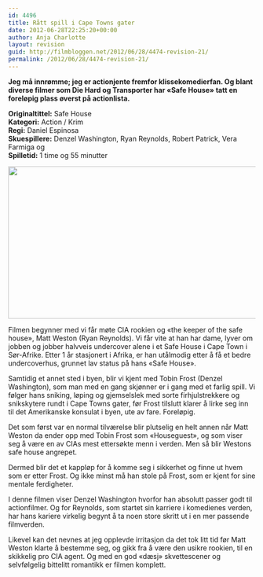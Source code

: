 ```yaml
---
id: 4496
title: Rått spill i Cape Towns gater
date: 2012-06-28T22:25:20+00:00
author: Anja Charlotte
layout: revision
guid: http://filmbloggen.net/2012/06/28/4474-revision-21/
permalink: /2012/06/28/4474-revision-21/
---
```

**Jeg må innrømme; jeg er actionjente fremfor klissekomedierfan. Og blant diverse filmer som Die Hard og Transporter har &laquo;Safe House&raquo; tatt en foreløpig plass øverst på actionlista.**

**Originaltittel:** Safe House  
**Kategori:** Action / Krim  
**Regi:** Daniel Espinosa  
**Skuespillere:** Denzel Washington, Ryan Reynolds, Robert Patrick, Vera Farmiga og  
**Spilletid:** 1 time og 55 minutter

<a href="http://filmbloggen.net/?attachment_id=4489" rel="attachment wp-att-4489"><img class="alignnone size-large wp-image-4489" src="http://filmbloggen.net/wp-content/uploads//2012/06/reynolds-620x310.jpg" alt="" width="620" height="310" /></a>

Filmen begynner med vi får møte CIA rookien og &laquo;the keeper of the safe house&raquo;, Matt Weston (Ryan Reynolds). Vi får vite at han har dame, lyver om jobben og jobber halvveis undercover alene i et Safe House i Cape Town i Sør-Afrike. Etter 1 år stasjonert i Afrika, er han utålmodig etter å få et bedre undercoverhus, grunnet lav status på hans &laquo;Safe House&raquo;.

Samtidig et annet sted i byen, blir vi kjent med Tobin Frost (Denzel Washington), som man med en gang skjønner er i gang med et farlig spill. Vi følger hans sniking, løping og gjemselslek med sorte firhjulstrekkere og snikskytere rundt i Cape Towns gater, før Frost tilslutt klarer å lirke seg inn til det Amerikanske konsulat i byen, ute av fare. Foreløpig.

Det som først var en normal tilværelse blir plutselig en helt annen når Matt Weston da ender opp med Tobin Frost som &laquo;Houseguest&raquo;, og som viser seg å være en av CIAs mest ettersøkte menn i verden. Men så blir Westons safe house angrepet.

Dermed blir det et kappløp for å komme seg i sikkerhet og finne ut hvem som er etter Frost. Og ikke minst må han stole på Frost, som er kjent for sine mentale ferdigheter.

I denne filmen viser Denzel Washington hvorfor han absolutt passer godt til actionfilmer. Og for Reynolds, som startet sin karriere i komedienes verden, har hans kariere virkelig begynt å ta noen store skritt ut i en mer passende filmverden.

Likevel kan det nevnes at jeg opplevde irritasjon da det tok litt tid før Matt Weston klarte å bestemme seg, og gikk fra å være den usikre rookien, til en skikkelig pro CIA agent. Og med en god &laquo;dæsj&raquo; skvettescener og selvfølgelig bittelitt romantikk er filmen komplett.